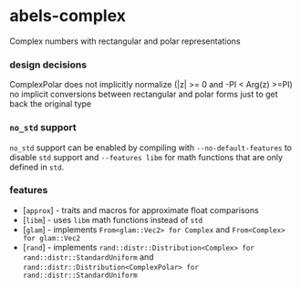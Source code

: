 # abels-complex
Complex numbers with rectangular and polar representations

### design decisions
ComplexPolar does not implicitly normalize (|z| >= 0 and -PI < Arg(z) >=PI)
no implicit conversions between rectangular and polar forms just to get back the original type

### `no_std` support

`no_std` support can be enabled by compiling with `--no-default-features` to
disable `std` support and `--features libm` for math functions that are only
defined in `std`.

### features

* [`approx`] - traits and macros for approximate float comparisons
* [`libm`] - uses `libm` math functions instead of `std`
* [`glam`] - implements `From<glam::Vec2> for Complex` and `From<Complex> for glam::Vec2`
* [`rand`] - implements `rand::distr::Distribution<Complex> for rand::distr::StandardUniform`
and `rand::distr::Distribution<ComplexPolar> for rand::distr::StandardUniform`
